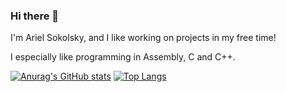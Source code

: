 ### Hi there 👋
I'm Ariel Sokolsky, and I like working on projects in my free time!

I especially like programming in Assembly, C and C++.

[![Anurag's GitHub stats](https://github-readme-stats.vercel.app/api?username=arielsokolsky&count_private=true&show_icons=true&theme=dark)](https://github.com/anuraghazra/github-readme-stats)
[![Top Langs](https://github-readme-stats.vercel.app/api/top-langs/?username=arielsokolsky&layout=compact)](https://github.com/anuraghazra/github-readme-stats)

<!--
**arielsokolsky/arielsokolsky** is a ✨ _special_ ✨ repository because its `README.md` (this file) appears on your GitHub profile.
Here are some ideas to get you started:
- 🔭 I’m currently working on ...
- 🌱 I’m currently learning ...
- 👯 I’m looking to collaborate on ...
- 🤔 I’m looking for help with ...
- 💬 Ask me about ...
- 📫 How to reach me: ...
- 😄 Pronouns: ...
- ⚡ Fun fact: ...
-->
